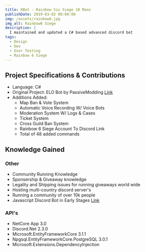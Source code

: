 ```yaml
---
title: KBot - Rainbow Six Siege 10 Mans
publishDate: 2019-03-02 00:00:00
img: /assets/rainbow6.jpg
img_alt: Rainbow6 Siege
description: |
  I maintained and updated a C# based advanced discord bot
tags:
  - Design
  - Dev
  - User Testing
  - Rainbow 6 Siege
---
```


## Project Specifications & Contributions
 - Language: C#
 - Original Project: ELO Bot by PassiveModding [Link](https://github.com/PassiveModding/RavenBOT)
 - Additions Added:
    - Map Ban & Vote System
    - Automatic Voice Recording W/ Voice Bots
    - Moderation System W/ Logs & Cases
    - Ticket System
    - Cross Guild Ban System
    - Rainbow 6 Siege Account To Discord Link
    - Total of 48 added commands

## Knowledge Gained
### Other
 - Community Running Knowledge
 - Sponsership & Giveaway knowledge
 - Legality and Shipping issues for running giveaways world wide
 - Hosting multi-country discord server's
 - Running a community of over 10k people
 - Javascript Discord Bot in Early Stages [Link](https://github.com/ItzDabbzz/ModBot/tree/master)
### API's
 - NetCore App 3.0
 - Discord.Net 2.3.0
 - Microsoft.EntityFrameworkCore 3.1.1
 - Npgsql.EntityFrameworkCore.PostgreSQL 3.0.1
 - Microsoft.Extensions.DependencyInjection 